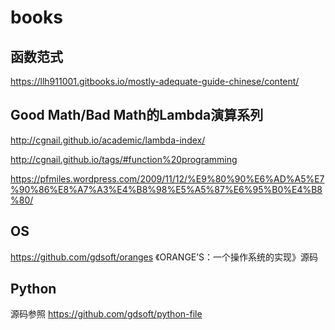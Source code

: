 # books

## 函数范式
https://llh911001.gitbooks.io/mostly-adequate-guide-chinese/content/

## Good Math/Bad Math的Lambda演算系列
http://cgnail.github.io/academic/lambda-index/

http://cgnail.github.io/tags/#function%20programming

https://pfmiles.wordpress.com/2009/11/12/%E9%80%90%E6%AD%A5%E7%90%86%E8%A7%A3%E4%B8%98%E5%A5%87%E6%95%B0%E4%B8%80/

## OS
https://github.com/gdsoft/oranges
《ORANGE’S：一个操作系统的实现》源码

## Python
源码参照 https://github.com/gdsoft/python-file
